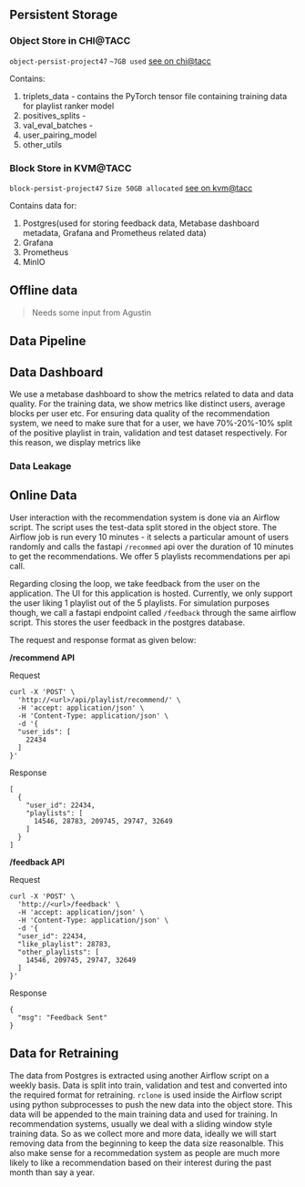 ## Persistent Storage

### Object Store in CHI@TACC

`object-persist-project47`
`~7GB used`
[see on chi@tacc](https://chi.tacc.chameleoncloud.org/project/containers/container/object-persist-project47)

Contains:

1. triplets_data - contains the PyTorch tensor file containing training data for playlist ranker model
2. positives_splits -
3. val_eval_batches -
4. user_pairing_model
5. other_utils

### Block Store in KVM@TACC

`block-persist-project47`
`Size 50GB allocated`
[see on kvm@tacc](https://kvm.tacc.chameleoncloud.org/project/volumes/42b1865a-6ff9-44ed-9f8d-8ca639f4b97c/)

Contains data for:

1. Postgres(used for storing feedback data, Metabase dashboard metadata, Grafana and Prometheus related data)
2. Grafana
3. Prometheus
4. MinIO

## Offline data

> Needs some input from Agustin

## Data Pipeline

## Data Dashboard

We use a metabase dashboard to show the metrics related to data and data quality. For the training data, we show metrics like distinct users, average blocks per user etc. For ensuring data quality of the recommendation system, we need to make sure that for a user, we have 70%-20%-10% split of the positive playlist in train, validation and test dataset respectively. For this reason, we display metrics like

### Data Leakage

## Online Data

User interaction with the recommendation system is done via an Airflow script. The script uses the test-data split stored in the object store. The Airflow job is run every 10 minutes - it selects a particular amount of users randomly and calls the fastapi `/recommed` api over the duration of 10 minutes to get the recommendations. We offer 5 playlists recommendations per api call.

Regarding closing the loop, we take feedback from the user on the application. The UI for this application is hosted. Currently, we only support the user liking 1 playlist out of the 5 playlists. For simulation purposes though, we call a fastapi endpoint called `/feedback` through the same airflow script. This stores the user feedback in the postgres database.

The request and response format as given below:

**/recommend API**

Request

```
curl -X 'POST' \
  'http://<url>/api/playlist/recommend/' \
  -H 'accept: application/json' \
  -H 'Content-Type: application/json' \
  -d '{
  "user_ids": [
    22434
  ]
}'
```

Response

```
[
  {
    "user_id": 22434,
    "playlists": [
      14546, 28783, 209745, 29747, 32649
    ]
  }
]
```

**/feedback API**

Request

```
curl -X 'POST' \
  'http://<url>/feedback' \
  -H 'accept: application/json' \
  -H 'Content-Type: application/json' \
  -d '{
  "user_id": 22434,
  "like_playlist": 28783,
  "other_playlists": [
    14546, 209745, 29747, 32649
  ]
}'
```

Response

```
{
  "msg": "Feedback Sent"
}
```

## Data for Retraining

The data from Postgres is extracted using another Airflow script on a weekly basis. Data is split into train, validation and test and converted into the required format for retraining. `rclone` is used inside the Airflow script using python subprocesses to push the new data into the object store. This data will be appended to the main training data and used for training. In recommendation systems, usually we deal with a sliding window style training data. So as we collect more and more data, ideally we will start removing data from the beginning to keep the data size reasonalble. This also make sense for a recommedation system as people are much more likely to like a recommendation based on their interest during the past month than say a year.
